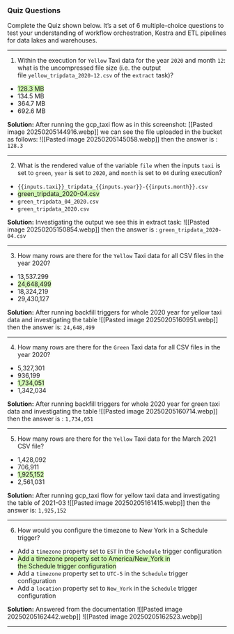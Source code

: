 ### Quiz Questions
Complete the Quiz shown below. It’s a set of 6 multiple-choice questions to test your understanding of workflow orchestration, Kestra and ETL pipelines for data lakes and warehouses.

---

1. Within the execution for `Yellow` Taxi data for the year `2020` and month `12`: what is the uncompressed file size (i.e. the output file `yellow_tripdata_2020-12.csv` of the `extract` task)?

- <span style="background:#d3f8b6">128.3 MB</span>
- 134.5 MB
- 364.7 MB
- 692.6 MB

**Solution:** 
After running the gcp_taxi flow as in this screenshot:
[[Pasted image 20250205144916.webp]]
we can see the file uploaded in the bucket as follows:
![[Pasted image 20250205145058.webp]]
then the answer is : `128.3` 

---

2. What is the rendered value of the variable `file` when the inputs `taxi` is set to `green`, `year` is set to `2020`, and `month` is set to `04` during execution?

- `{{inputs.taxi}}_tripdata_{{inputs.year}}-{{inputs.month}}.csv`
- <span style="background:#d3f8b6">green_tripdata_2020-04.csv</span>
- `green_tripdata_04_2020.csv`
- `green_tripdata_2020.csv`

**Solution:**
Investigating the output we see this in extract task:
![[Pasted image 20250205150854.webp]]
then the answer is : `green_tripdata_2020-04.csv`

---

3. How many rows are there for the `Yellow` Taxi data for all CSV files in the year 2020?

- 13,537.299
- <span style="background:#d3f8b6">24,648,499</span>
- 18,324,219
- 29,430,127

**Solution:**
After running backfill triggers for whole 2020 year for yellow taxi data and investigating the table
![[Pasted image 20250205160951.webp]]
then the answer is: `24,648,499` 

---

4. How many rows are there for the `Green` Taxi data for all CSV files in the year 2020?

- 5,327,301
- 936,199
- <span style="background:#d3f8b6">1,734,051</span>
- 1,342,034

**Solution:**
After running backfill triggers for whole 2020 year for green taxi data and investigating the table
![[Pasted image 20250205160714.webp]]
then the answer is : `1,734,051`

---

5. How many rows are there for the `Yellow` Taxi data for the March 2021 CSV file?

- 1,428,092
- 706,911
- <span style="background:#d3f8b6">1,925,152</span>
- 2,561,031

**Solution:**
After running gcp_taxi flow for yellow taxi data and investigating the table of 2021-03
![[Pasted image 20250205161415.webp]]
then the answer is: `1,925,152` 

---

6. How would you configure the timezone to New York in a Schedule trigger?

- Add a `timezone` property set to `EST` in the `Schedule` trigger configuration
- <span style="background:#d3f8b6">Add a timezone property set to America/New_York in the Schedule trigger configuration</span>
- Add a `timezone` property set to `UTC-5` in the `Schedule` trigger configuration
- Add a `location` property set to `New_York` in the `Schedule` trigger configuration

**Solution:**
Answered from the documentation
![[Pasted image 20250205162442.webp]]
![[Pasted image 20250205162523.webp]]

---
